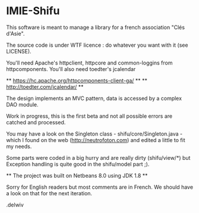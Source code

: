 IMIE-Shifu
==========
This software is meant to manage a library for a french association "Clés d'Asie".

The source code is under WTF licence : do whatever you want with it (see LICENSE).

You'll need Apache's httpclient, httpcore and common-loggins from httpcomponents. 
You'll also need toedter's jcalendar 

 ** https://hc.apache.org/httpcomponents-client-ga/  **
 ** http://toedter.com/jcalendar/                    **

The design implements an MVC pattern, data is accessed by a complex DAO module.

Work in progress, this is the first beta and not all possible errors are catched and processed.

You may have a look on the Singleton class - shifu/core/Singleton.java - which I found on the web
(http://neutrofoton.com) and edited a little to fit my needs.

Some parts were coded in a big hurry and are really dirty (shifu/view/*) but Exception handling is quite good in the shifu/model part ;).

 ** The project was built on Netbeans 8.0 using JDK 1.8 ** 


Sorry for English readers but most comments are in French. We should have a look on that for the next iteration.


.delwiv
